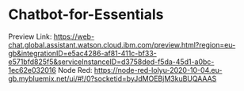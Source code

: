 # Chatbot-for-Essentials

Preview Link: https://web-chat.global.assistant.watson.cloud.ibm.com/preview.html?region=eu-gb&integrationID=e5ac4286-af81-411c-bf33-e571bfd825f5&serviceInstanceID=d3758ded-f5da-45d1-a0bc-1ec62e032016
Node Red: https://node-red-lolyu-2020-10-04.eu-gb.mybluemix.net/ui/#!/0?socketid=byJdMOEBjM3kuBUQAAAS
